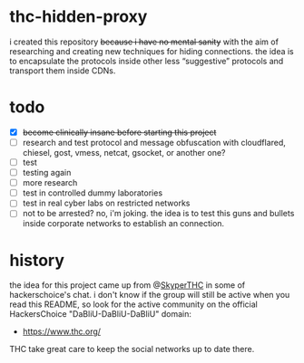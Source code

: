 # thc-hidden-proxy
i created this repository ~~because i have no mental sanity~~ with the aim of researching and creating new techniques for hiding connections. the idea is to encapsulate the protocols inside other less “suggestive” protocols and transport them inside CDNs.

# todo
- [x] ~~become clinically insane before starting this project~~
- [ ] research and test protocol and message obfuscation with cloudflared, chiesel, gost, vmess, netcat, gsocket, or another one?
- [ ] test
- [ ] testing again
- [ ] more research
- [ ] test in controlled dummy laboratories
- [ ] test in real cyber labs on restricted networks
- [ ] not to be arrested? no, i'm joking. the idea is to test this guns and bullets inside corporate networks to establish an connection.

# history
the idea for this project came up from @[SkyperTHC](https://github.com/SkyperTHC) in some of hackerschoice's chat. i don't know if the group will still be active when you read this README, so look for the active community on the official HackersChoice "DaBliU-DaBliU-DaBliU" domain:
- https://www.thc.org/

THC take great care to keep the social networks up to date there.
